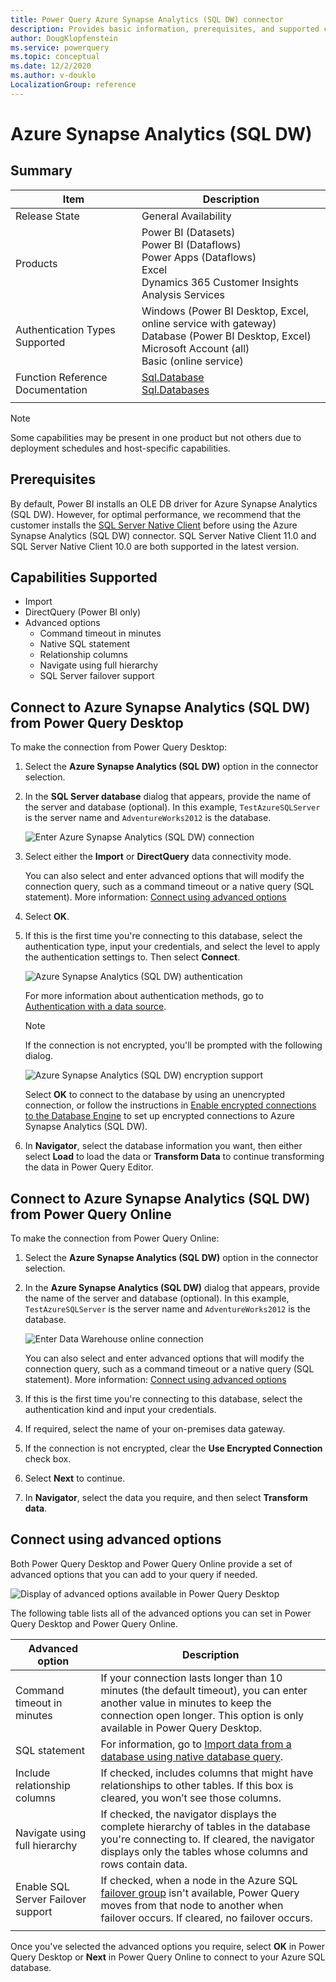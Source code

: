 ```yaml
---
title: Power Query Azure Synapse Analytics (SQL DW) connector
description: Provides basic information, prerequisites, and supported capabilities for the connector, and instructions on how to connect to your database using the connector.
author: DougKlopfenstein
ms.service: powerquery
ms.topic: conceptual
ms.date: 12/2/2020
ms.author: v-douklo
LocalizationGroup: reference
---
```


# Azure Synapse Analytics (SQL DW)
 
## Summary

| Item | Description |
| ---- | ----------- |
| Release State | General Availability |
| Products | Power BI (Datasets)<br/>Power BI (Dataflows)<br/>Power Apps (Dataflows)<br/>Excel<br/>Dynamics 365 Customer Insights<br/>Analysis Services |
| Authentication Types Supported | Windows (Power BI Desktop, Excel, online service with gateway)<br/>Database (Power BI Desktop, Excel)<br/>Microsoft Account (all)<br/>Basic (online service) |
| Function Reference Documentation | [Sql.Database](https://docs.microsoft.com/powerquery-m/sql-database)<br/>[Sql.Databases](https://docs.microsoft.com/powerquery-m/sql-databases) |
| | |

>[!Note]
> Some capabilities may be present in one product but not others due to deployment schedules and host-specific capabilities.
 
## Prerequisites

By default, Power BI installs an OLE DB driver for Azure Synapse Analytics (SQL DW). However, for optimal performance, we recommend that the customer installs the [SQL Server Native Client](https://docs.microsoft.com/sql/relational-databases/native-client/applications/installing-sql-server-native-client) before using the Azure Synapse Analytics (SQL DW) connector. SQL Server Native Client 11.0 and SQL Server Native Client 10.0 are both supported in the latest version.

 
## Capabilities Supported
* Import
* DirectQuery (Power BI only)
* Advanced options
    * Command timeout in minutes
    * Native SQL statement
    * Relationship columns
    * Navigate using full hierarchy
    * SQL Server failover support
    
## Connect to Azure Synapse Analytics (SQL DW) from Power Query Desktop

To make the connection from Power Query Desktop:
 
1. Select the **Azure Synapse Analytics (SQL DW)** option in the connector selection.
 
2.  In the **SQL Server database** dialog that appears, provide the name of the server and database (optional). In this example, `TestAzureSQLServer` is the server name and `AdventureWorks2012` is the database.

    ![Enter Azure Synapse Analytics (SQL DW) connection](./media/azure-sql-database/signin.png)

3. Select either the **Import** or **DirectQuery** data connectivity mode.

   You can also select and enter advanced options that will modify the connection query, such as a command timeout or a native query (SQL statement). More information: [Connect using advanced options](#connect-using-advanced-options)

4. Select **OK**.

5. If this is the first time you're connecting to this database, select the authentication type, input your credentials, and select the level to apply the authentication settings to. Then select **Connect**.

   ![Azure Synapse Analytics (SQL DW) authentication](./media/azure-sql-database/enter-credentials.png)

   For more information about authentication methods, go to [Authentication with a data source](../connectorauthentication.md).

   >[!Note]
   >  If the connection is not encrypted, you'll be prompted with the following dialog.

   ![Azure Synapse Analytics (SQL DW) encryption support](../images/EncryptionWarning.png)

   Select **OK** to connect to the database by using an unencrypted connection, or follow the instructions in [Enable encrypted connections to the Database Engine](https://docs.microsoft.com/sql/database-engine/configure-windows/enable-encrypted-connections-to-the-database-engine) to set up encrypted connections to Azure Synapse Analytics (SQL DW).

6. In **Navigator**, select the database information you want, then either select **Load** to load the data or **Transform Data** to continue transforming the data in Power Query Editor.

## Connect to Azure Synapse Analytics (SQL DW) from Power Query Online

To make the connection from Power Query Online:

1. Select the **Azure Synapse Analytics (SQL DW)** option in the connector selection.

2. In the **Azure Synapse Analytics (SQL DW)** dialog that appears, provide the name of the server and database (optional). In this example, `TestAzureSQLServer` is the server name and `AdventureWorks2012` is the database.

   ![Enter Data Warehouse online connection](./media/azure-sql-database/dw-service-signin.png)

   You can also select and enter advanced options that will modify the connection query, such as a command timeout or a native query (SQL statement). More information: [Connect using advanced options](#connect-using-advanced-options)

3. If this is the first time you're connecting to this database, select the authentication kind and input your credentials.

4. If required, select the name of your on-premises data gateway.

5. If the connection is not encrypted, clear the **Use Encrypted Connection** check box.
 
6. Select **Next** to continue.

7. In **Navigator**, select the data you require, and then select **Transform data**.

## Connect using advanced options

Both Power Query Desktop and Power Query Online provide a set of advanced options that you can add to your query if needed. 

![Display of advanced options available in Power Query Desktop](./media/azure-sql-database/advanced-options.png)

The following table lists all of the advanced options you can set in Power Query Desktop and Power Query Online.

| Advanced option | Description |
| --------------- | ----------- |
| Command timeout in minutes | If your connection lasts longer than 10 minutes (the default timeout), you can enter another value in minutes to keep the connection open longer. This option is only available in Power Query Desktop. |
| SQL statement | For information, go to [Import data from a database using native database query](../native-database-query.md). |
| Include relationship columns | If checked, includes columns that might have relationships to other tables. If this box is cleared, you won’t see those columns. |
| Navigate using full hierarchy | If checked, the navigator displays the complete hierarchy of tables in the database you're connecting to. If cleared, the navigator displays only the tables whose columns and rows contain data. |
| Enable SQL Server Failover support | If checked, when a node in the Azure SQL [failover group](https://docs.microsoft.com/azure/azure-sql/database/auto-failover-group-overview?tabs=azure-powershell) isn't available, Power Query moves from that node to another when failover occurs. If cleared, no failover occurs. |
| | |

Once you've selected the advanced options you require, select **OK** in Power Query Desktop or **Next** in Power Query Online to connect to your Azure SQL database.